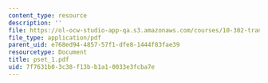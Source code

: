```yaml
---
content_type: resource
description: ''
file: https://ol-ocw-studio-app-qa.s3.amazonaws.com/courses/10-302-transport-processes-fall-2004/7f7631b03c38f13bb1a10033e3fcba7e_pset_1.pdf
file_type: application/pdf
parent_uid: e768ed94-4857-57f1-dfe8-1444f83fae39
resourcetype: Document
title: pset_1.pdf
uid: 7f7631b0-3c38-f13b-b1a1-0033e3fcba7e
---
```


